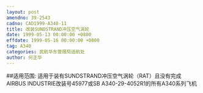 ```yaml
---
layout: post
amendno: 39-2543
cadno: CAD1999-A340-11
title: 改装SUNDSTRAND冲压空气涡轮
date: 1999-05-13 00:00:00 +0800
effdate: 1999-05-16 00:00:00 +0800
tag: A340
categories: 民航华东管理局适航处
author: 何正华
---
```


##适用范围:
适用于装有SUNDSTRAND冲压空气涡轮（RAT）且没有完成AIRBUS INDUSTRIE改装号45977或SB A340-29-4052R1的所有A340系列飞机

